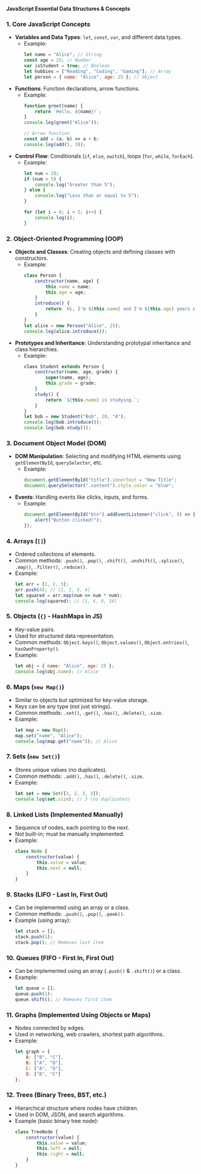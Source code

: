 **JavaScript Essential Data Structures & Concepts**

### 1. Core JavaScript Concepts
- **Variables and Data Types**: `let`, `const`, `var`, and different data types.
  - Example:
    ```js
    let name = "Alice"; // String
    const age = 25; // Number
    var isStudent = true; // Boolean
    let hobbies = ["Reading", "Coding", "Gaming"]; // Array
    let person = { name: "Alice", age: 25 }; // Object
    ```
- **Functions**: Function declarations, arrow functions.
  - Example:
    ```js
    function greet(name) {
        return `Hello, ${name}!`;
    }
    console.log(greet("Alice"));
    
    // Arrow function
    const add = (a, b) => a + b;
    console.log(add(5, 3));
    ```
- **Control Flow**: Conditionals (`if`, `else`, `switch`), loops (`for`, `while`, `forEach`).
  - Example:
    ```js
    let num = 10;
    if (num > 5) {
        console.log("Greater than 5");
    } else {
        console.log("Less than or equal to 5");
    }
    
    for (let i = 0; i < 5; i++) {
        console.log(i);
    }
    ```

### 2. Object-Oriented Programming (OOP)
- **Objects and Classes**: Creating objects and defining classes with constructors.
  - Example:
    ```js
    class Person {
        constructor(name, age) {
            this.name = name;
            this.age = age;
        }
        introduce() {
            return `Hi, I'm ${this.name} and I'm ${this.age} years old.`;
        }
    }
    let alice = new Person("Alice", 25);
    console.log(alice.introduce());
    ```
- **Prototypes and Inheritance**: Understanding prototypal inheritance and class hierarchies.
  - Example:
    ```js
    class Student extends Person {
        constructor(name, age, grade) {
            super(name, age);
            this.grade = grade;
        }
        study() {
            return `${this.name} is studying.`;
        }
    }
    let bob = new Student("Bob", 20, "A");
    console.log(bob.introduce());
    console.log(bob.study());
    ```

### 3. Document Object Model (DOM)
- **DOM Manipulation**: Selecting and modifying HTML elements using `getElementById`, `querySelector`, etc.
  - Example:
    ```js
    document.getElementById("title").innerText = "New Title";
    document.querySelector(".content").style.color = "blue";
    ```
- **Events**: Handling events like clicks, inputs, and forms.
  - Example:
    ```js
    document.getElementById("btn").addEventListener("click", () => {
        alert("Button clicked!");
    });
    ```

### 4. Arrays (`[]`)
- Ordered collections of elements.
- Common methods: `.push()`, `.pop()`, `.shift()`, `.unshift()`, `.splice()`, `.map()`, `.filter()`, `.reduce()`.
- Example:
  ```js
  let arr = [1, 2, 3];
  arr.push(4); // [1, 2, 3, 4]
  let squared = arr.map(num => num * num);
  console.log(squared); // [1, 4, 9, 16]
  ```

### 5. Objects (`{}` - HashMaps in JS)
- Key-value pairs.
- Used for structured data representation.
- Common methods: `Object.keys()`, `Object.values()`, `Object.entries()`, `hasOwnProperty()`.
- Example:
  ```js
  let obj = { name: "Alice", age: 25 };
  console.log(obj.name); // Alice
  ```

### 6. Maps (`new Map()`)
- Similar to objects but optimized for key-value storage.
- Keys can be any type (not just strings).
- Common methods: `.set()`, `.get()`, `.has()`, `.delete()`, `.size`.
- Example:
  ```js
  let map = new Map();
  map.set("name", "Alice");
  console.log(map.get("name")); // Alice
  ```

### 7. Sets (`new Set()`)
- Stores unique values (no duplicates).
- Common methods: `.add()`, `.has()`, `.delete()`, `.size`.
- Example:
  ```js
  let set = new Set([1, 2, 3, 3]);
  console.log(set.size); // 3 (no duplicates)
  ```

### 8. Linked Lists (Implemented Manually)
- Sequence of nodes, each pointing to the next.
- Not built-in; must be manually implemented.
- Example:
  ```js
  class Node {
      constructor(value) {
          this.value = value;
          this.next = null;
      }
  }
  ```

### 9. Stacks (LIFO - Last In, First Out)
- Can be implemented using an array or a class.
- Common methods: `.push()`, `.pop()`, `.peek()`.
- Example (using array):
  ```js
  let stack = [];
  stack.push(1);
  stack.pop(); // Removes last item
  ```

### 10. Queues (FIFO - First In, First Out)
- Can be implemented using an array (`.push()` & `.shift()`) or a class.
- Example:
  ```js
  let queue = [];
  queue.push(1);
  queue.shift(); // Removes first item
  ```

### 11. Graphs (Implemented Using Objects or Maps)
- Nodes connected by edges.
- Used in networking, web crawlers, shortest path algorithms.
- Example:
  ```js
  let graph = {
      A: ["B", "C"],
      B: ["A", "D"],
      C: ["A", "D"],
      D: ["B", "C"]
  };
  ```

### 12. Trees (Binary Trees, BST, etc.)
- Hierarchical structure where nodes have children.
- Used in DOM, JSON, and search algorithms.
- Example (basic binary tree node):
  ```js
  class TreeNode {
      constructor(value) {
          this.value = value;
          this.left = null;
          this.right = null;
      }
  }
  ```

